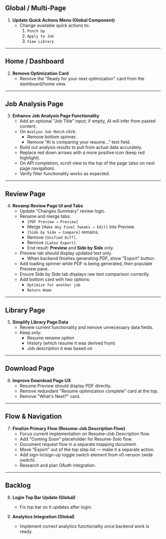 
## **Global / Multi-Page**
1. **Update Quick Actions Menu (Global Component)**  
   - Change available quick actions to:  
     1. `Punch Up`  
     2. `Apply to Job`  
     3. `View Library`

---

## **Home / Dashboard**
2. **Remove Optimization Card**  
   - Remove the "Ready for your next optimization" card from the dashboard/home view.

---

## **Job Analysis Page**
3. **Enhance Job Analysis Page Functionality**  
   - Add an optional "Job Title" input; if empty, AI will infer from pasted content.  
   - On `Analyze Job Match` click:  
     - Remove bottom spinner.  
     - Remove "AI is comparing your resume..." text field.  
   - Build out analysis results to pull from actual data accurately.  
   - Replace red down arrows with a more positive icon (keep red highlight).  
   - On API completion, scroll view to the top of the page (also on next page navigation).  
   - Verify filter functionality works as expected.

---

## **Review Page**
4. **Revamp Review Page UI and Tabs**  
   - Update "Changes Summary" review logic.  
   - Rename and merge tabs:  
     - `[PDF Preview → Preview]`  
     - Merge `[Make Any Final Tweaks → Edit]` into Preview.  
     - `[Side by Side → Compare]` remains.  
     - Remove `[Unified Diff]`.  
     - Remove `[Latex Export]`.  
     - End result: **Preview** and **Side by Side** only.  
   - Preview tab should display updated text only.  
     - When backend finishes generating PDF, show "Export" button.  
   - Add loading spinner while PDF is being generated, then populate Preview pane.  
   - Ensure Side by Side tab displays raw text comparison correctly.  
   - Add bottom card with two options:  
     - `Optimize for another job`  
     - `Return Home`

---

## **Library Page**
5. **Simplify Library Page Data**  
   - Review current functionality and remove unnecessary data fields.  
   - Keep only:  
     - Resume rename option  
     - History (which resume it was derived from)  
     - Job description it was based on

---

## **Download Page**
6. **Improve Download Page UX**  
   - Resume Preview should display PDF directly.  
   - Remove redundant "Resume optimization complete" card at the top.  
   - Remove "What's Next?" card.

---

## **Flow & Navigation**
7. **Finalize Primary Flow (Resume–Job Description Flow)**  
   - Focus current implementation on Resume–Job Description flow.  
   - Add "Coming Soon" placeholder for Resume-Solo flow.  
   - Document request flow in a separate mapping document.  
   - Move "Export" out of the top step list — make it a separate action.  
   - Add sign-in/sign-up toggle switch element from v0 version (wide switch).  
   - Research and plan OAuth integration.

---

## **Backlog**
8. **Login Top Bar Update (Global)**  
   - Fix top bar so it updates after login.

9. **Analytics Integration (Global)**  
   - Implement correct analytics functionality once backend work is ready.
